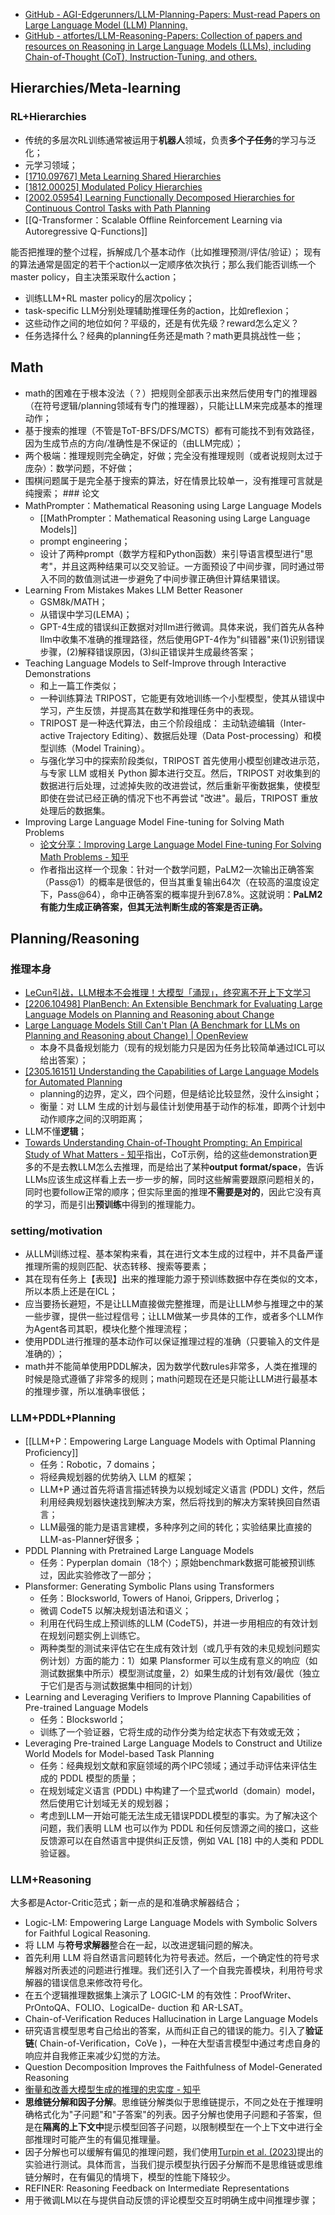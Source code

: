 - [GitHub - AGI-Edgerunners/LLM-Planning-Papers: Must-read Papers on Large Language Model (LLM) Planning.](https://github.com/AGI-Edgerunners/LLM-Planning-Papers)
- [GitHub - atfortes/LLM-Reasoning-Papers: Collection of papers and resources on Reasoning in Large Language Models (LLMs), including Chain-of-Thought (CoT), Instruction-Tuning, and others.](https://github.com/atfortes/LLM-Reasoning-Papers)

## Hierarchies/Meta-learning

### RL+Hierarchies

- 传统的多层次RL训练通常被运用于**机器人**领域，负责**多个子任务**的学习与泛化；
- 元学习领域；
- [\[1710.09767\] Meta Learning Shared Hierarchies](https://arxiv.org/abs/1710.09767)
- [\[1812.00025\] Modulated Policy Hierarchies](https://arxiv.org/abs/1812.00025)
- [\[2002.05954\] Learning Functionally Decomposed Hierarchies for Continuous Control Tasks with Path Planning](https://arxiv.org/abs/2002.05954)
- \[\[Q-Transformer：Scalable Offline Reinforcement Learning via Autoregressive Q-Functions\]\]

能否把推理的整个过程，拆解成几个基本动作（比如推理预测/评估/验证）；
现有的算法通常是固定的若干个action以一定顺序依次执行；那么我们能否训练一个master policy，自主决策采取什么action；
- 训练LLM+RL master policy的层次policy；
- task-specific LLM分别处理辅助推理任务的action，比如reflexion；
- 这些动作之间的地位如何？平级的，还是有优先级？reward怎么定义？
- 任务选择什么？经典的planning任务还是math？math更具挑战性一些；

## Math

- math的困难在于根本没法（？）把规则全部表示出来然后使用专门的推理器（在符号逻辑/planning领域有专门的推理器），只能让LLM来完成基本的推理动作；
- 基于搜索的推理（不管是ToT-BFS/DFS/MCTS）都有可能找不到有效路径，因为生成节点的方向/准确性是不保证的（由LLM完成）；
- 两个极端：推理规则完全确定，好做；完全没有推理规则（或者说规则太过于庞杂）：数学问题，不好做；
- 围棋问题属于是完全基于搜索的算法，好在情景比较单一，没有推理可言就是纯搜索；
  \### 论文
- MathPrompter：Mathematical Reasoning using Large Language Models
  - \[\[MathPrompter：Mathematical Reasoning using Large Language Models\]\]
  - prompt engineering；
  - 设计了两种prompt（数学方程和Python函数）来引导语言模型进行"思考"，并且这两种结果可以交叉验证。一方面预设了中间步骤，同时通过带入不同的数值测试进一步避免了中间步骤正确但计算结果错误。
- Learning From Mistakes Makes LLM Better Reasoner
  - GSM8k/MATH；
  - 从错误中学习(LEMA)；
  - GPT-4生成的错误纠正数据对对llm进行微调。具体来说，我们首先从各种llm中收集不准确的推理路径，然后使用GPT-4作为"纠错器"来(1)识别错误步骤，(2)解释错误原因，(3)纠正错误并生成最终答案；
- Teaching Language Models to Self-Improve through Interactive Demonstrations
  - 和上一篇工作类似；
  - 一种训练算法 TRIPOST，它能更有效地训练一个小型模型，使其从错误中学习，产生反馈，并提高其在数学和推理任务中的表现。
  - TRIPOST 是一种迭代算法，由三个阶段组成： 主动轨迹编辑（Inter- active Trajectory Editing）、数据后处理（Data Post-processing）和模型训练（Model Training）。
  - 与强化学习中的探索阶段类似，TRIPOST 首先使用小模型创建改进示范，与专家 LLM 或相关 Python 脚本进行交互。然后，TRIPOST 对收集到的数据进行后处理，过滤掉失败的改进尝试，然后重新平衡数据集，使模型即使在尝试已经正确的情况下也不再尝试 "改进"。最后，TRIPOST 重放处理后的数据集。
- Improving Large Language Model Fine-tuning for Solving Math Problems
  - [论文分享：Improving Large Language Model Fine-tuning For Solving Math Problems - 知乎](https://zhuanlan.zhihu.com/p/667243909)
  - 作者指出这样一个现象：针对一个数学问题，PaLM2一次输出正确答案（Pass@1）的概率是很低的，但当其重复输出64次（在较高的温度设定下，Pass@64），命中正确答案的概率提升到67.8%。这就说明：**PaLM2有能力生成正确答案，但其无法判断生成的答案是否正确。**

## Planning/Reasoning

### 推理本身

- [LeCun引战，LLM根本不会推理！大模型「涌现」，终究离不开上下文学习](https://mp.weixin.qq.com/s/apNDE-I2MNpTmmaZI1cY4A)
- [\[2206.10498\] PlanBench: An Extensible Benchmark for Evaluating Large Language Models on Planning and Reasoning about Change](https://arxiv.org/abs/2206.10498)
- [Large Language Models Still Can't Plan (A Benchmark for LLMs on Planning and Reasoning about Change) \| OpenReview](https://openreview.net/forum?id=wUU-7XTL5XO)
  - 本身不具备规划能力（现有的规划能力只是因为任务比较简单通过ICL可以给出答案）；
- [\[2305.16151\] Understanding the Capabilities of Large Language Models for Automated Planning](https://arxiv.org/abs/2305.16151)
  - planning的边界，定义，四个问题，但是结论比较显然，没什么insight；
  - 衡量：对 LLM 生成的计划与最佳计划使用基于动作的标准，即两个计划中动作顺序之间的汉明距离；
- LLM不懂**逻辑**；
- [Towards Understanding Chain-of-Thought Prompting: An Empirical Study of What Matters - 知乎](https://zhuanlan.zhihu.com/p/661161200)指出，CoT示例，给的这些demonstration更多的不是去教LLM怎么去推理，而是给出了某种**output format/space**，告诉LLMs应该生成这样看上去一步一步的解，同时这些解需要跟原问题相关的，同时也要follow正常的顺序；但实际里面的推理**不需要是对的**，因此它没有真的学习，而是引出**预训练**中得到的推理能力。

### setting/motivation

- 从LLM训练过程、基本架构来看，其在进行文本生成的过程中，并不具备严谨推理所需的规则匹配、状态转移、搜索等要素；
- 其在现有任务上【表现】出来的推理能力源于预训练数据中存在类似的文本，所以本质上还是在ICL；
- 应当要扬长避短，不是让LLM直接做完整推理，而是让LLM参与推理之中的某一些步骤，提供一些过程信号；让LLM做某一步具体的工作，或者多个LLM作为Agent各司其职，模块化整个推理流程；
- 使用PDDL进行推理的基本动作可以保证推理过程的准确（只要输入的文件是准确的）；
- math并不能简单使用PDDL解决，因为数学代数rules非常多，人类在推理的时候是隐式遵循了非常多的规则；math问题现在还是只能让LLM进行最基本的推理步骤，所以准确率很低；

### LLM+PDDL+Planning

- \[\[LLM+P：Empowering Large Language Models with Optimal Planning Proficiency\]\]
  - 任务：Robotic，7 domains；
  - 将经典规划器的优势纳入 LLM 的框架；
  - LLM+P 通过首先将语言描述转换为以规划域定义语言 (PDDL) 文件，然后利用经典规划器快速找到解决方案，然后将找到的解决方案转换回自然语言；
  - LLM最强的能力是语言建模，多种序列之间的转化；实验结果比直接的LLM-as-Planner好很多；
- PDDL Planning with Pretrained Large Language Models
  - 任务：Pyperplan domain（18个）；原始benchmark数据可能被预训练过，因此实验修改了一部分；
- Plansformer: Generating Symbolic Plans using Transformers
  - 任务：Blocksworld, Towers of Hanoi, Grippers, Driverlog；
  - 微调 CodeT5 以解决规划语法和语义；
  - 利用在代码生成上预训练的LLM (CodeT5)，并进一步用相应的有效计划在规划问题实例上训练它。
  - 两种类型的测试来评估它在生成有效计划（或几乎有效的未见规划问题实例计划）方面的能力：1）如果 Plansformer 可以生成有意义的响应（如测试数据集中所示）模型测试度量，2）如果生成的计划有效/最优（独立于它们是否与测试数据集中相同的计划）
- Learning and Leveraging Verifiers to Improve Planning Capabilities of Pre-trained Language Models
  - 任务：Blocksworld；
  - 训练了一个验证器，它将生成的动作分类为给定状态下有效或无效；
- Leveraging Pre-trained Large Language Models to Construct and Utilize World Models for Model-based Task Planning
  - 任务：经典规划文献和家庭领域的两个IPC领域；通过手动评估来评估生成的 PDDL 模型的质量；
  - 在规划域定义语言 (PDDL) 中构建了一个显式world（domain）model，然后使用它计划域无关的规划器；
  - 考虑到LLM一开始可能无法生成无错误PDDL模型的事实。为了解决这个问题，我们表明 LLM 也可以作为 PDDL 和任何反馈源之间的接口，这些反馈源可以在自然语言中提供纠正反馈，例如 VAL \[18\] 中的人类和 PDDL 验证器。

### LLM+Reasoning

大多都是Actor-Critic范式；新一点的是和准确求解器结合；
- Logic-LM: Empowering Large Language Models with Symbolic Solvers for Faithful Logical Reasoning.
- 将 LLM 与**符号求解器**整合在一起，以改进逻辑问题的解决。
- 首先利用 LLM 将自然语言问题转化为符号表述。然后，一个确定性的符号求解器对所表述的问题进行推理。我们还引入了一个自我完善模块，利用符号求解器的错误信息来修改符号化。
- 在五个逻辑推理数据集上演示了 LOGIC-LM 的有效性：ProofWriter、PrOntoQA、FOLIO、LogicalDe- duction 和 AR-LSAT。
- Chain-of-Verification Reduces Hallucination in Large Language Models
- 研究语言模型思考自己给出的答案，从而纠正自己的错误的能力。引入了**验证链**( Chain-of-Verification，CoVe )，一种在大型语言模型中通过考虑自身的响应并自我修正来减少幻觉的方法。
- Question Decomposition Improves the Faithfulness of Model-Generated Reasoning
- [衡量和改善大模型生成的推理的忠实度 - 知乎](https://zhuanlan.zhihu.com/p/648216748)
- **思维链分解和因子分解**。思维链分解类似于思维链提示，不同之处在于推理明确格式化为"子问题"和"子答案"的列表。因子分解也使用子问题和子答案，但是在**隔离的上下文中**提示模型回答子问题，以限制模型在一个上下文中进行全部推理时可能产生的有偏见推理量。
- 因子分解也可以缓解有偏见的推理问题，我们使用[Turpin et al. (2023)](https://link.zhihu.com/?target=https%3A//arxiv.org/abs/2305.04388)提出的实验进行测试。具体而言，当我们提示模型执行因子分解而不是思维链或思维链分解时，在有偏见的情境下，模型的性能下降较少。
- REFINER: Reasoning Feedback on Intermediate Representations
- 用于微调LM以在与提供自动反馈的评论模型交互时明确生成中间推理步骤；
